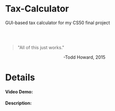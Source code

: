 # Tax-Calculator
GUI-based tax calculator for my CS50 final project

<br></br>
> "All of this just works."


<p align="center"> -Todd Howard, 2015 </p>

# Details
#### Video Demo:  <URL HERE>
#### Description:


